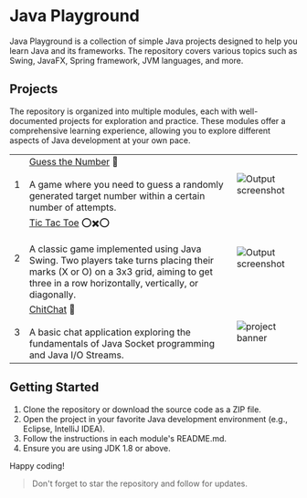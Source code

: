 # Java Playground

Java Playground is a collection of simple Java projects designed to help you learn Java and its frameworks. The
repository covers various topics such as Swing, JavaFX, Spring framework, JVM languages, and more.

## Projects

The repository is organized into multiple modules, each with well-documented projects for exploration and practice.
These modules offer a comprehensive learning experience, allowing you to explore different aspects of Java development
at your own pace.

|   |                                                                                                                                                                                                                             |                                                     |
|---|-----------------------------------------------------------------------------------------------------------------------------------------------------------------------------------------------------------------------------|-----------------------------------------------------|
| 1 | [Guess the Number](guess) 🤔<br/><br/> A game where you need to guess a randomly generated target number within a certain number of attempts.                                                                                    | ![Output screenshot](guess/arts/img.png)            |
| 2 | [Tic Tac Toe](tic-tac-toe) ⭕✖️⭕ <br/><br/> A classic game implemented using Java Swing. Two players take turns placing their marks (X or O) on a 3x3 grid, aiming to get three in a row horizontally, vertically, or diagonally. | ![Output screenshot](tic-tac-toe/arts/img.png)      |
| 3 | [ChitChat](chitchat) 💬 <br/><br/> A basic chat application exploring the fundamentals of Java Socket programming and Java I/O Streams.                                                                                          | ![project banner](chitchat/arts/project-banner.png) |

## Getting Started

1. Clone the repository or download the source code as a ZIP file.
2. Open the project in your favorite Java development environment (e.g., Eclipse, IntelliJ IDEA).
3. Follow the instructions in each module's README.md.
4. Ensure you are using JDK 1.8 or above.

Happy coding!

> Don't forget to star the repository and follow for updates.
